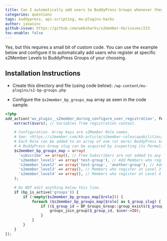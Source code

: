```yaml
---
title: Can I automatically add users to BuddyPress Groups whenever they complete registration/checkout?
categories: questions
tags: buddypress, api-scripting, mu-plugins-hacks
author: jaswsinc
github-issue: https://github.com/websharks/s2member-kb/issues/213
toc-enable: false
---
```


Yes, but this requires a small bit of custom code. You can use the example below and configure it to automatically add users who register at specific s2Member Levels to BuddyPress Groups of your choosing.

## Installation Instructions

- Create this directory and file (using code below): `/wp-content/mu-plugins/s2-bp-groups.php`

- Configure the `$s2member_bp_groups_map` array as seen in the code sample.

```php
<?php
add_action('ws_plugin__s2member_during_configure_user_registration', function (array $vars) {
    extract($vars); // Variables from registration context.

    # Configuration. Array keys are s2Member Role names.
    # See: <https://s2member.com/kb-article/s2member-rolescapabilities/>
    # Each Role can be added to an array of one (or more) BuddyPress Groups, by slug.
    # A BuddyPress Group slug can be acquired by inspecting its Permalink in WordPress.
    $s2member_bp_groups_map = array(
      'subscribe' => array(), // Free Subscribers are not added to any BP Groups.
      's2member_level1' => array('test-group'), // Add Members who register at Level 1 to this BG Group.
      's2member_level2' => array('test-group', 'another-group'), // Add Members who register at Level 2 to these two groups.
      's2member_level3' => array(), // Members who register at Level 3 are not added to any BP Groups.
      's2member_level4' => array(), // Members who register at Level 4 are not added to any BP Groups.
    );

    # Do NOT edit anything below this line.
    if (bp_is_active('groups')) {
        if (!empty($s2member_bp_groups_map[$role])) {
            foreach ($s2member_bp_groups_map[$role] as $_group_slug) {
                if (($_group_id = BP_Groups_Group::group_exists($_group_slug))) {
                    groups_join_group($_group_id, $user->ID);
                }
            }
        }
    }
});
```
